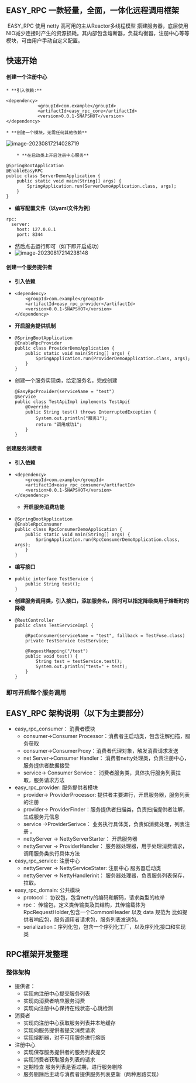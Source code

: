 ## EASY_RPC 一款轻量，全面，一体化远程调用框架

​	EASY_RPC  使用 netty  高可用的主从Reactor多线程模型 搭建服务器，底层使用NIO减少连接时产生的资源损耗。其内部包含熔断器，负载均衡器，注册中心等等模块，可由用户手动自定义配置。



## 快速开始

#### 创建一个注册中心

	* **引入依赖:**

``` 
<dependency>
            <groupId>com.example</groupId>
            <artifactId>easy_rpc_core</artifactId>
            <version>0.0.1-SNAPSHOT</version>
</dependency>
```

	* **创建一个模块，无需任何其他依赖**

![image-20230817214028719](C:\Users\dct\AppData\Roaming\Typora\typora-user-images\image-20230817214028719.png)

		* **在启动类上开启注册中心服务** 

```
@SpringBootApplication
@EnableEasyRPC
public class ServerDemoApplication {
    public static void main(String[] args) {
        SpringApplication.run(ServerDemoApplication.class, args);
    }
}
```

* **编写配置文件（以yaml文件为例）**

```
rpc:
  server:
    host: 127.0.0.1
    port: 8344
```

* 然后点击运行即可（如下即开启成功）
* ![image-20230817214238148](C:\Users\dct\AppData\Roaming\Typora\typora-user-images\image-20230817214238148.png)

#### 创建一个服务提供者

 - **引入依赖**

- ```
  <dependency>
      <groupId>com.example</groupId>
      <artifactId>easy_rpc_provider</artifactId>
      <version>0.0.1-SNAPSHOT</version>
  </dependency>
  ```



 * **开启服务提供机制**

* ```
  @SpringBootApplication
  @EnableRpcProvider
  public class ProviderDemoApplication {
      public static void main(String[] args) {
          SpringApplication.run(ProviderDemoApplication.class, args);
      }
  }
  ```

 * 创建一个服务实现类，给定服务名，完成创建

   ```
   @EasyRpcProvider(serviceName = "test")
   @Service
   public class TestApiImpl implements TestApi{
       @Override
       public String test() throws InterruptedException {
           System.out.println("服务1");
           return "调用成功1";
       }
   }
   ```

#### 创建服务消费者

* **引入依赖**

* ```
  <dependency>
      <groupId>com.example</groupId>
      <artifactId>easy_rpc_consumer</artifactId>
      <version>0.0.1-SNAPSHOT</version>
  </dependency>
  
  ```



  * **开启服务消费功能**

* ```
  @SpringBootApplication
  @EnableRpcConsumer
  public class RpcConsumerDemoApplication {
      public static void main(String[] args) {
          SpringApplication.run(RpcConsumerDemoApplication.class, args);
      }
  }
  ```



* **编写接口**

* ```
  public interface TestService {
      public String test();
  }
  ```



* **创建服务调用类，引入接口，添加服务名，同时可以指定降级类用于熔断时的降级**

* ```
  @RestController
  public class TestServiceImpl {
  
      @RpcConsumer(serviceName = "test", fallback = TestFuse.class)
      private TestService testService;
  
      @RequestMapping("/test")
      public void test() {
          String test = testService.test();
          System.out.println("test=" + test);
      }
  }
  
  ```



### 即可开启整个服务调用



## EASY_RPC 架构说明（以下为主要部分）

- easy_rpc_consumer： 消费者模块
    - consumer->Consumer Processor：消费者主启动类，包含注解扫描，服务获取
    - consumer->ConsumerProxy：消费者代理对象，触发消费请求发送
    - net Server->Consumer Handler： 消费者netty处理类，负责注册中心，服务提供者数据接受
    - service-> Consumer Service： 消费者服务类，具体执行服务列表拉取，服务请求方法
- easy_rpc_provider: 服务提供者模块
    - provider-> ProviderProcessor: 提供者主要进行，开启服务器，服务列表的注册
    - provider-> ProviderFinder：服务提供者扫描类，负责扫描提供者注解，生成服务元信息
    - service ->ProviderSerivce： 业务执行具体类，负责如消费处理，列表注册 。
    - nettyServer -> NettyServerStarter： 开启服务器
    - nettyServer -> ProviderHandler： 服务器处理器，用于处理消费请求，调用服务类执行具体方法
- easy_rpc_service: 注册中心
    - nettyServer -> NettyServiceStater: 注册中心 服务器启动类
    - nettyServer -> NettyHandlerinit： 服务器处理器，负责服务列表保存，拉取。
- easy_rpc_domain: 公共模块
    - protocol： 协议包，包含netty的编码和解码，请求类型的枚举
    - rpc： 传输包，定义类传输类及其结构，其传输载体为RpcRequestHolder,包含一个CommonHeader 以及 data  规范为 比如提供者响应包，服务调用者请求包，服务列表发送包。
    - serialization：序列化包，包含一个序列化工厂，以及序列化接口和实现类









## RPC框架开发整理

### 整体架构

- 提供者：
    - 实现向注册中心提交服务列表
    - 实现向消费者响应服务消费
    - 实现向注册中心保持在线状态-心跳检测
- 消费者
    - 实现向注册中心获取服务列表并本地缓存
    - 实现向服务提供者提交消费请求
    - 实现熔断器，对不可用服务进行熔断
- 注册中心
    - 实现保存服务提供者的服务列表提交
    - 实现消费者获取服务列表的请求
    - 定期检查 服务列表是否过期，进行服务剔除
    - 服务剔除后主动与消费者提供服务列表更新（两种思路实现）